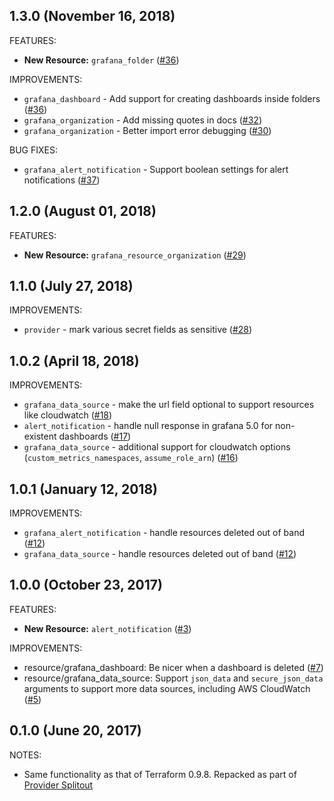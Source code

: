 ## 1.3.0 (November 16, 2018)

FEATURES:

* **New Resource:** `grafana_folder` ([#36](https://github.com/terraform-providers/terraform-provider-grafana/issues/36))

IMPROVEMENTS:

* `grafana_dashboard` - Add support for creating dashboards inside folders ([#36](https://github.com/terraform-providers/terraform-provider-grafana/issues/36))
* `grafana_organization` - Add missing quotes in docs ([#32](https://github.com/terraform-providers/terraform-provider-grafana/issues/32))
* `grafana_organization` - Better import error debugging ([#30](https://github.com/terraform-providers/terraform-provider-grafana/issues/30))

BUG FIXES:

* `grafana_alert_notification` - Support boolean settings for alert notifications ([#37](https://github.com/terraform-providers/terraform-provider-grafana/issues/37))

## 1.2.0 (August 01, 2018)

FEATURES:
* **New Resource:** `grafana_resource_organization` ([#29](https://github.com/terraform-providers/terraform-provider-grafana/issues/29))

## 1.1.0 (July 27, 2018)

IMPROVEMENTS:

* `provider` - mark various secret fields as sensitive ([#28](https://github.com/terraform-providers/terraform-provider-grafana/issues/28))

## 1.0.2 (April 18, 2018)

IMPROVEMENTS:

* `grafana_data_source` - make the url field optional to support resources like cloudwatch ([#18](https://github.com/terraform-providers/terraform-provider-grafana/pull/18))
* `alert_notification` - handle null response in grafana 5.0 for non-existent dashboards ([#17](https://github.com/terraform-providers/terraform-provider-grafana/pull/17))
* `grafana_data_source` - additional support for cloudwatch options (`custom_metrics_namespaces`, `assume_role_arn`) ([#16](https://github.com/terraform-providers/terraform-provider-grafana/pull/16))

## 1.0.1 (January 12, 2018)

IMPROVEMENTS:

* `grafana_alert_notification` - handle resources deleted out of band ([#12](https://github.com/terraform-providers/terraform-provider-grafana/issues/12))
* `grafana_data_source` - handle resources deleted out of band ([#12](https://github.com/terraform-providers/terraform-provider-grafana/issues/12))

## 1.0.0 (October 23, 2017)

FEATURES:

* **New Resource:** `alert_notification` ([#3](https://github.com/terraform-providers/terraform-provider-grafana/issues/3))

IMPROVEMENTS:

* resource/grafana_dashboard: Be nicer when a dashboard is deleted ([#7](https://github.com/terraform-providers/terraform-provider-grafana/issues/7))
* resource/grafana_data_source: Support `json_data` and `secure_json_data` arguments to support more data sources, including AWS CloudWatch ([#5](https://github.com/terraform-providers/terraform-provider-grafana/issues/5))

## 0.1.0 (June 20, 2017)

NOTES:

* Same functionality as that of Terraform 0.9.8. Repacked as part of [Provider Splitout](https://www.hashicorp.com/blog/upcoming-provider-changes-in-terraform-0-10/)
